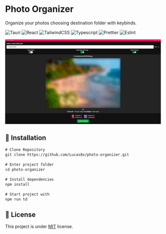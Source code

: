 # Photo Organizer

Organize your photos choosing destination folder with keybinds.

![Tauri](https://img.shields.io/badge/tauri-000000.svg?style=for-the-badge&logo=tauri&logoColor=%23FFFFFF)
![React](https://img.shields.io/badge/React-000000?style=for-the-badge&logo=react&logoColor=white)
![TailwindCSS](https://img.shields.io/badge/tailwindcss-000000.svg?style=for-the-badge&logo=tailwind-css&logoColor=white)
![Typescript](https://img.shields.io/badge/TypeScript-000000?style=for-the-badge&logo=typescript&logoColor=white)
![Prettier](https://img.shields.io/badge/prettier-000000?style=for-the-badge&logo=prettier&logoColor=white)
![Eslint](https://img.shields.io/badge/eslint-000000?style=for-the-badge&logo=eslint&logoColor=white)

![screenshot](.repo/app-screenshot.webp)

## 🚀 Installation

```shell
# Clone Repository
git clone https://github.com/Lucas8x/photo-organizer.git

# Enter project folder
cd photo-organizer

# Install dependencies
npm install

# Start project with
npm run td
```

## 📝 License

This project is under [MIT](./LICENSE) license.
